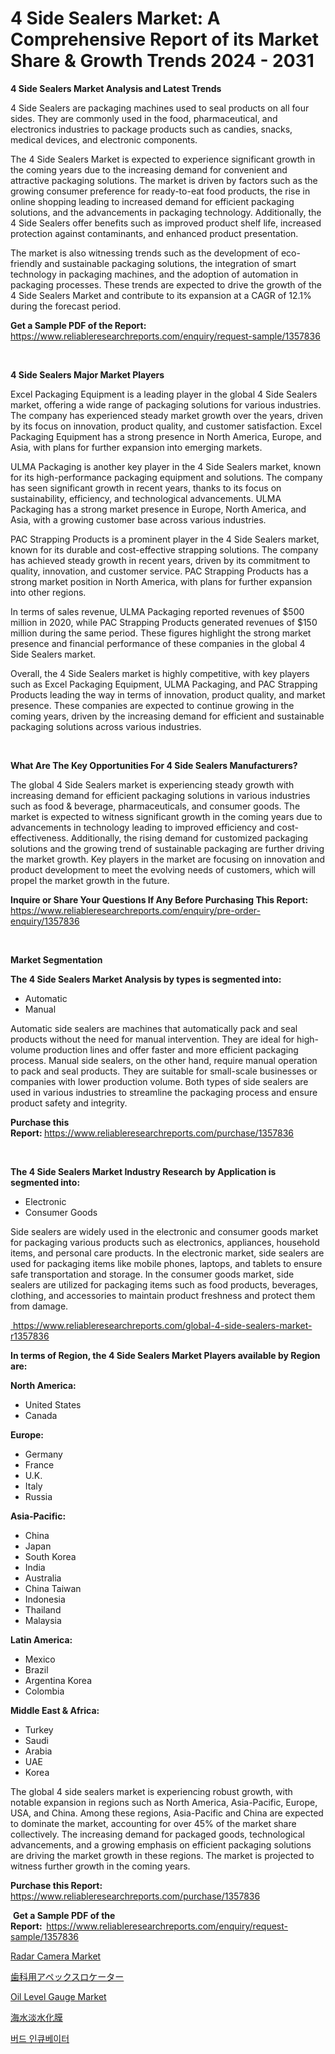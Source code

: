 <p><h1>4 Side Sealers Market: A Comprehensive Report of its Market Share & Growth Trends 2024 - 2031</h1></p><p><strong>4 Side Sealers Market Analysis and Latest Trends</strong></p>
<p><p>4 Side Sealers are packaging machines used to seal products on all four sides. They are commonly used in the food, pharmaceutical, and electronics industries to package products such as candies, snacks, medical devices, and electronic components.</p><p>The 4 Side Sealers Market is expected to experience significant growth in the coming years due to the increasing demand for convenient and attractive packaging solutions. The market is driven by factors such as the growing consumer preference for ready-to-eat food products, the rise in online shopping leading to increased demand for efficient packaging solutions, and the advancements in packaging technology. Additionally, the 4 Side Sealers offer benefits such as improved product shelf life, increased protection against contaminants, and enhanced product presentation.</p><p>The market is also witnessing trends such as the development of eco-friendly and sustainable packaging solutions, the integration of smart technology in packaging machines, and the adoption of automation in packaging processes. These trends are expected to drive the growth of the 4 Side Sealers Market and contribute to its expansion at a CAGR of 12.1% during the forecast period.</p></p>
<p><strong>Get a Sample PDF of the Report:&nbsp;</strong> <a href="https://www.reliableresearchreports.com/enquiry/request-sample/1357836">https://www.reliableresearchreports.com/enquiry/request-sample/1357836</a></p>
<p>&nbsp;</p>
<p><strong>4 Side Sealers Major Market Players</strong></p>
<p><p>Excel Packaging Equipment is a leading player in the global 4 Side Sealers market, offering a wide range of packaging solutions for various industries. The company has experienced steady market growth over the years, driven by its focus on innovation, product quality, and customer satisfaction. Excel Packaging Equipment has a strong presence in North America, Europe, and Asia, with plans for further expansion into emerging markets.</p><p>ULMA Packaging is another key player in the 4 Side Sealers market, known for its high-performance packaging equipment and solutions. The company has seen significant growth in recent years, thanks to its focus on sustainability, efficiency, and technological advancements. ULMA Packaging has a strong market presence in Europe, North America, and Asia, with a growing customer base across various industries.</p><p>PAC Strapping Products is a prominent player in the 4 Side Sealers market, known for its durable and cost-effective strapping solutions. The company has achieved steady growth in recent years, driven by its commitment to quality, innovation, and customer service. PAC Strapping Products has a strong market position in North America, with plans for further expansion into other regions.</p><p>In terms of sales revenue, ULMA Packaging reported revenues of $500 million in 2020, while PAC Strapping Products generated revenues of $150 million during the same period. These figures highlight the strong market presence and financial performance of these companies in the global 4 Side Sealers market.</p><p>Overall, the 4 Side Sealers market is highly competitive, with key players such as Excel Packaging Equipment, ULMA Packaging, and PAC Strapping Products leading the way in terms of innovation, product quality, and market presence. These companies are expected to continue growing in the coming years, driven by the increasing demand for efficient and sustainable packaging solutions across various industries.</p></p>
<p>&nbsp;</p>
<p><strong>What Are The Key Opportunities For 4 Side Sealers Manufacturers?</strong></p>
<p><p>The global 4 Side Sealers market is experiencing steady growth with increasing demand for efficient packaging solutions in various industries such as food & beverage, pharmaceuticals, and consumer goods. The market is expected to witness significant growth in the coming years due to advancements in technology leading to improved efficiency and cost-effectiveness. Additionally, the rising demand for customized packaging solutions and the growing trend of sustainable packaging are further driving the market growth. Key players in the market are focusing on innovation and product development to meet the evolving needs of customers, which will propel the market growth in the future.</p></p>
<p><strong>Inquire or Share Your Questions If Any Before Purchasing This Report:</strong> <a href="https://www.reliableresearchreports.com/enquiry/pre-order-enquiry/1357836">https://www.reliableresearchreports.com/enquiry/pre-order-enquiry/1357836</a></p>
<p>&nbsp;</p>
<p><strong>Market Segmentation</strong></p>
<p><strong>The 4 Side Sealers Market Analysis by types is segmented into:</strong></p>
<p><ul><li>Automatic</li><li>Manual</li></ul></p>
<p><p>Automatic side sealers are machines that automatically pack and seal products without the need for manual intervention. They are ideal for high-volume production lines and offer faster and more efficient packaging process. Manual side sealers, on the other hand, require manual operation to pack and seal products. They are suitable for small-scale businesses or companies with lower production volume. Both types of side sealers are used in various industries to streamline the packaging process and ensure product safety and integrity.</p></p>
<p><strong>Purchase this Report:&nbsp;</strong><a href="https://www.reliableresearchreports.com/purchase/1357836">https://www.reliableresearchreports.com/purchase/1357836</a></p>
<p>&nbsp;</p>
<p><strong>The 4 Side Sealers Market Industry Research by Application is segmented into:</strong></p>
<p><ul><li>Electronic</li><li>Consumer Goods</li></ul></p>
<p><p>Side sealers are widely used in the electronic and consumer goods market for packaging various products such as electronics, appliances, household items, and personal care products. In the electronic market, side sealers are used for packaging items like mobile phones, laptops, and tablets to ensure safe transportation and storage. In the consumer goods market, side sealers are utilized for packaging items such as food products, beverages, clothing, and accessories to maintain product freshness and protect them from damage.</p></p>
<p><a href="https://www.reliableresearchreports.com/global-4-side-sealers-market-r1357836">&nbsp;https://www.reliableresearchreports.com/global-4-side-sealers-market-r1357836</a></p>
<p><strong>In terms of Region, the 4 Side Sealers Market Players available by Region are:</strong></p>
<p>
    <p> <strong> North America: </strong>
        <ul>
            <li>United States</li>
            <li>Canada</li>
        </ul>
        </p> 
    <p> <strong> Europe: </strong>
        <ul>
            <li>Germany</li>
            <li>France</li>
            <li>U.K.</li>
            <li>Italy</li>
            <li>Russia</li>
        </ul>
        </p> 
    <p> <strong> Asia-Pacific: </strong>
        <ul>
            <li>China</li>
            <li>Japan</li>
            <li>South Korea</li>
            <li>India</li>
            <li>Australia</li>
            <li>China Taiwan</li>
            <li>Indonesia</li>
            <li>Thailand</li>
            <li>Malaysia</li>
        </ul>
        </p> 
    <p> <strong> Latin America: </strong>
        <ul>
            <li>Mexico</li>
            <li>Brazil</li>
            <li>Argentina Korea</li>
            <li>Colombia</li>
        </ul>
        </p> 
    <p> <strong> Middle East & Africa: </strong>
        <ul>
            <li>Turkey</li>
            <li>Saudi</li>
            <li>Arabia</li>
            <li>UAE</li>
            <li>Korea</li>
        </ul>
    </p>
    </p>
<p><p>The global 4 side sealers market is experiencing robust growth, with notable expansion in regions such as North America, Asia-Pacific, Europe, USA, and China. Among these regions, Asia-Pacific and China are expected to dominate the market, accounting for over 45% of the market share collectively. The increasing demand for packaged goods, technological advancements, and a growing emphasis on efficient packaging solutions are driving the market growth in these regions. The market is projected to witness further growth in the coming years.</p></p>
<p><strong>Purchase this Report: </strong><a href="https://www.reliableresearchreports.com/purchase/1357836">https://www.reliableresearchreports.com/purchase/1357836</a></p>
<p>&nbsp;<strong>Get a Sample PDF of the Report:&nbsp;&nbsp;</strong><a href="https://www.reliableresearchreports.com/enquiry/request-sample/1357836">https://www.reliableresearchreports.com/enquiry/request-sample/1357836</a></p>
<p><strong></strong></p>
<p><p><a href="https://www.linkedin.com/pulse/radar-camera-market-analysis-its-cagr-segmentation-global-industry-olowe?trackingId=pkmPi73SBKqbNcXZCdWx%2BA%3D%3D">Radar Camera Market</a></p><p><a href="https://medium.com/@jewelardner5656/%E6%AD%AF%E7%A7%91%E3%82%A8%E3%83%BC%E3%83%9A%E3%83%83%E3%82%AF%E3%82%B9%E3%83%AD%E3%82%B1%E3%83%BC%E3%82%BF%E3%83%BC%E5%B8%82%E5%A0%B4%E3%81%AF-%E5%B8%82%E5%A0%B4%E3%82%B7%E3%82%A7%E3%82%A2-%E3%82%B5%E3%82%A4%E3%82%BA-2031%E5%B9%B4%E3%81%BE%E3%81%A7%E3%81%AE%E4%BA%88%E6%B8%AC%E3%81%AB%E7%84%A6%E7%82%B9%E3%82%92%E5%BD%93%E3%81%A6%E3%81%A6%E3%81%84%E3%81%BE%E3%81%99-c9cbeccb2cdf">歯科用アペックスロケーター</a></p><p><a href="https://www.linkedin.com/pulse/oil-level-gauge-market-analysis-sze-forecasted-period-from-engje?trackingId=0v6aPr7ipAd%2FiMeHQQGQ6A%3D%3D">Oil Level Gauge Market</a></p><p><a href="https://medium.com/@dylancoleman70/%E6%B5%B7%E6%B0%B4%E6%B7%A1%E6%B0%B4%E5%8C%96%E8%86%9C%E5%B8%82%E5%A0%B4-%E7%AB%B6%E4%BA%89%E5%88%86%E6%9E%90-%E5%B8%82%E5%A0%B4%E3%83%88%E3%83%AC%E3%83%B3%E3%83%89-2031%E5%B9%B4%E3%81%BE%E3%81%A7%E3%81%AE%E4%BA%88%E6%B8%AC-fdccaa39ddd8">海水淡水化膜</a></p><p><a href="https://medium.com/@lucianmaluan2022/%EC%83%88-%EC%95%8C-%EC%9D%B8%ED%81%90%EB%B2%A0%EC%9D%B4%ED%84%B0-%EC%8B%9C%EC%9E%A5-%EC%8B%9C%EC%9E%A5-%EC%A0%90%EC%9C%A0%EC%9C%A8-%EC%8B%9C%EC%9E%A5-%EB%8F%99%ED%96%A5-%EB%B0%8F-%EB%AF%B8%EB%9E%98-%EC%84%B1%EC%9E%A5-%ED%83%90%EC%83%89-07889281a95b">버드 인큐베이터</a></p></p>